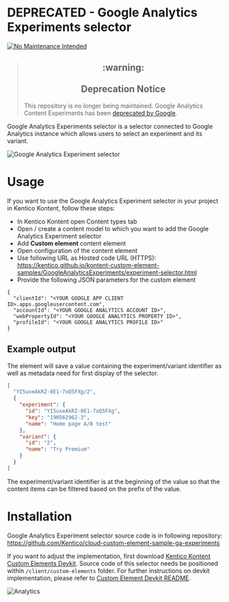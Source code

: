 #  DEPRECATED - Google Analytics Experiments selector
[![No Maintenance Intended](http://unmaintained.tech/badge.svg)](http://unmaintained.tech/)

> <h2 align="center">:warning:<br><br>Deprecation Notice</h2>
> This repository is no longer being maintained. Google Analytics Content Experiments has been <a href="https://support.google.com/analytics/answer/9366791?hl=en">deprecated by Google</a>.

Google Analytics Experiments selector is a selector connected to Google Analytics instance which allows users to select an experiment and its variant.

![Google Analytics Experiment selector](ExperimentSelector.gif)

# Usage

If you want to use the Google Analytics Experiment selector in your project in Kentico Kontent, follow these steps:

* In Kentico Kontent open Content types tab
* Open / create a content model to which you want to add the Google Analytics Experiment selector
* Add **Custom element** content element
* Open configuration of the content element
* Use following URL as Hosted code URL (HTTPS): https://kentico.github.io/kontent-custom-element-samples/GoogleAnalyticsExperiments/experiment-selector.html
* Provide the following JSON parameters for the custom element

```
{
  "clientId": "<YOUR GOOGLE APP CLIENT ID>.apps.googleusercontent.com",
  "accountId": "<YOUR GOOGLE ANALYTICS ACCOUNT ID>",
  "webPropertyId": "<YOUR GOOGLE ANALYTICS PROPERTY ID>",
  "profileId": "<YOUR GOOGLE ANALYTICS PROFILE ID>"
}
```

## Example output

The element will save a value containing the experiment/variant identifier as well as metadata need for first display of the selector.

```json
[
  "YI5uxeAkRZ-0E1-7oQ5FXg/2",
  {
    "experiment": {
      "id": "YI5uxeAkRZ-0E1-7oQ5FXg",
      "key": "190562962-3",
      "name": "Home page A/B test"
    },
    "variant": {
      "id": "2",
      "name": "Try Premium"
    }
  }
]
```

The experiment/variant identifier is at the beginning of the value so that the content items can be filtered based on the prefix of the value.

# Installation

Google Analytics Experiment selector source code is in following repository: https://github.com/Kentico/cloud-custom-element-sample-ga-experiments

If you want to adjust the implementation, first download [Kentico Kontent Custom Elements Devkit](https://github.com/kentico/custom-element-devkit). Source code of this selector needs be positioned within `/client/custom-elements` folder. For further instructions on devkit implementation, please refer to [Custom Element Devkit README](https://github.com/Kentico/custom-element-devkit/blob/master/readme.md).

![Analytics](https://kentico-ga-beacon.azurewebsites.net/api/UA-69014260-4/Kentico/kontent-custom-element-samples/GoogleAnalyticsExperiments?pixel)
